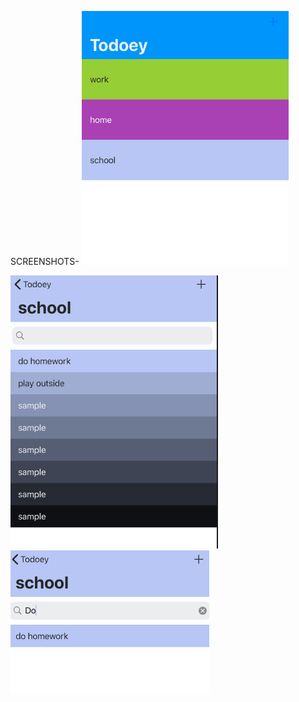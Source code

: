 SCREENSHOTS-
![ ](screenshots/screen1.png)      
                                 


![ ](screenshots/screen2.png)     
![ ](screenshots/screen3.png)

